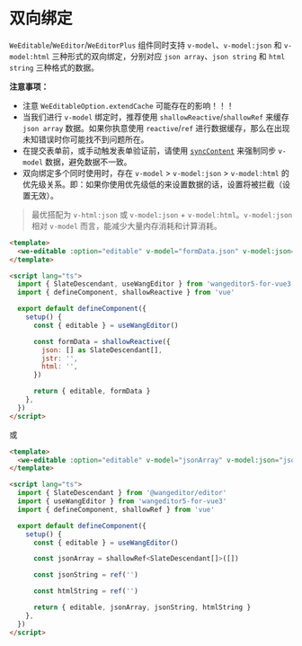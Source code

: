 # 双向绑定

`WeEditable`/`WeEditor`/`WeEditorPlus` 组件同时支持 `v-model`、`v-model:json` 和 `v-model:html` 三种形式的双向绑定，分别对应 `json array`、`json string` 和 `html string` 三种格式的数据。

**注意事项：**

- 注意 `WeEditableOption.extendCache` 可能存在的影响！！！
- 当我们进行 `v-model` 绑定时，推荐使用 `shallowReactive`/`shallowRef` 来缓存 `json array` 数据。如果你执意使用 `reactive`/`ref` 进行数据缓存，那么在出现未知错误时你可能找不到问题所在。
- 在提交表单前，或手动触发表单验证前，请使用 [`syncContent`](./use-wang-editor.md#synccontent) 来强制同步 `v-model` 数据，避免数据不一致。
- 双向绑定多个同时使用时，存在 `v-model` > `v-model:json` > `v-model:html` 的优先级关系。即：如果你使用优先级低的来设置数据的话，设置将被拦截（设置无效）。

> 最优搭配为 `v-html:json` 或 `v-model:json` + `v-model:html`。`v-model:json` 相对 `v-model` 而言，能减少大量内存消耗和计算消耗。

```html
<template>
  <we-editable :option="editable" v-model="formData.json" v-model:json="formData.jstr" v-model:html="formData.html" />
</template>

<script lang="ts">
  import { SlateDescendant, useWangEditor } from 'wangeditor5-for-vue3'
  import { defineComponent, shallowReactive } from 'vue'

  export default defineComponent({
    setup() {
      const { editable } = useWangEditor()

      const formData = shallowReactive({
        json: [] as SlateDescendant[],
        jstr: '',
        html: '',
      })

      return { editable, formData }
    },
  })
</script>
```

或

```html
<template>
  <we-editable :option="editable" v-model="jsonArray" v-model:json="jsonString" v-model:html="htmlString" />
</template>

<script lang="ts">
  import { SlateDescendant } from '@wangeditor/editor'
  import { useWangEditor } from 'wangeditor5-for-vue3'
  import { defineComponent, shallowRef } from 'vue'

  export default defineComponent({
    setup() {
      const { editable } = useWangEditor()

      const jsonArray = shallowRef<SlateDescendant[]>([])

      const jsonString = ref('')

      const htmlString = ref('')

      return { editable, jsonArray, jsonString, htmlString }
    },
  })
</script>
```
